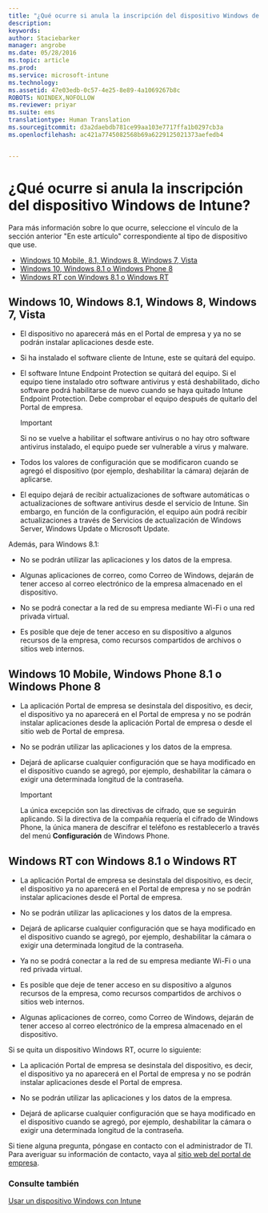 ```yaml
---
title: "¿Qué ocurre si anula la inscripción del dispositivo Windows de Intune? | Microsoft Intune"
description: 
keywords: 
author: Staciebarker
manager: angrobe
ms.date: 05/28/2016
ms.topic: article
ms.prod: 
ms.service: microsoft-intune
ms.technology: 
ms.assetid: 47e03edb-0c57-4e25-8e89-4a1069267b8c
ROBOTS: NOINDEX,NOFOLLOW
ms.reviewer: priyar
ms.suite: ems
translationtype: Human Translation
ms.sourcegitcommit: d3a2daebdb781ce99aa103e7717ffa1b0297cb3a
ms.openlocfilehash: ac421a7745082568b69a6229125021373aefedb4


---
```



# ¿Qué ocurre si anula la inscripción del dispositivo Windows de Intune?

Para más información sobre lo que ocurre, seleccione el vínculo de la sección anterior "En este artículo" correspondiente al tipo de dispositivo que use.

- [Windows 10 Mobile, 8.1, Windows 8, Windows 7, Vista](#windows-10-mobile--8-1,-windows-8,-windows-7,-vista)
- [Windows 10, Windows 8.1 o Windows Phone 8](#windows-10--windows-8-1-or-windows-phone-8)
- [Windows RT con Windows 8.1 o Windows RT](#windows-rt-running-windows-8-1-or-windows-rt)


## Windows 10, Windows 8.1, Windows 8, Windows 7, Vista

-   El dispositivo no aparecerá más en el Portal de empresa y ya no se podrán instalar aplicaciones desde este.

-   Si ha instalado el software cliente de Intune, este se quitará del equipo.

-   El software Intune Endpoint Protection se quitará del equipo. Si el equipo tiene instalado otro software antivirus y está deshabilitado, dicho software podrá habilitarse de nuevo cuando se haya quitado Intune Endpoint Protection. Debe comprobar el equipo después de quitarlo del Portal de empresa.

    > [!IMPORTANT]
    > Si no se vuelve a habilitar el software antivirus o no hay otro software antivirus instalado, el equipo puede ser vulnerable a virus y malware.

-   Todos los valores de configuración que se modificaron cuando se agregó el dispositivo (por ejemplo, deshabilitar la cámara) dejarán de aplicarse.

-   El equipo dejará de recibir actualizaciones de software automáticas o actualizaciones de software antivirus desde el servicio de Intune. Sin embargo, en función de la configuración, el equipo aún podrá recibir actualizaciones a través de Servicios de actualización de Windows Server, Windows Update o Microsoft Update.

Además, para Windows 8.1:

-   No se podrán utilizar las aplicaciones y los datos de la empresa.

-   Algunas aplicaciones de correo, como Correo de Windows, dejarán de tener acceso al correo electrónico de la empresa almacenado en el dispositivo.

-   No se podrá conectar a la red de su empresa mediante Wi-Fi o una red privada virtual.

-   Es posible que deje de tener acceso en su dispositivo a algunos recursos de la empresa, como recursos compartidos de archivos o sitios web internos.

## Windows 10 Mobile, Windows Phone 8.1 o Windows Phone 8

-   La aplicación Portal de empresa se desinstala del dispositivo, es decir, el dispositivo ya no aparecerá en el Portal de empresa y no se podrán instalar aplicaciones desde la aplicación Portal de empresa o desde el sitio web de Portal de empresa.

-   No se podrán utilizar las aplicaciones y los datos de la empresa.

-   Dejará de aplicarse cualquier configuración que se haya modificado en el dispositivo cuando se agregó, por ejemplo, deshabilitar la cámara o exigir una determinada longitud de la contraseña.

    > [!IMPORTANT]
    > La única excepción son las directivas de cifrado, que se seguirán aplicando. Si la directiva de la compañía requería el cifrado de Windows Phone, la única manera de descifrar el teléfono es restablecerlo a través del menú **Configuración** de Windows Phone.

## Windows RT con Windows 8.1 o Windows RT

-   La aplicación Portal de empresa se desinstala del dispositivo, es decir, el dispositivo ya no aparecerá en el Portal de empresa y no se podrán instalar aplicaciones desde el Portal de empresa.

-   No se podrán utilizar las aplicaciones y los datos de la empresa.

-   Dejará de aplicarse cualquier configuración que se haya modificado en el dispositivo cuando se agregó, por ejemplo, deshabilitar la cámara o exigir una determinada longitud de la contraseña.

-   Ya no se podrá conectar a la red de su empresa mediante Wi-Fi o una red privada virtual.

-   Es posible que deje de tener acceso en su dispositivo a algunos recursos de la empresa, como recursos compartidos de archivos o sitios web internos.

-   Algunas aplicaciones de correo, como Correo de Windows, dejarán de tener acceso al correo electrónico de la empresa almacenado en el dispositivo.

Si se quita un dispositivo Windows RT, ocurre lo siguiente:

-   La aplicación Portal de empresa se desinstala del dispositivo, es decir, el dispositivo ya no aparecerá en el Portal de empresa y no se podrán instalar aplicaciones desde el Portal de empresa.

-   No se podrán utilizar las aplicaciones y los datos de la empresa.

-   Dejará de aplicarse cualquier configuración que se haya modificado en el dispositivo cuando se agregó, por ejemplo, deshabilitar la cámara o exigir una determinada longitud de la contraseña.

Si tiene alguna pregunta, póngase en contacto con el administrador de TI. Para averiguar su información de contacto, vaya al [sitio web del portal de empresa](http://portal.manage.microsoft.com).

### Consulte también
[Usar un dispositivo Windows con Intune](using-your-windows-device-with-intune.md)



<!--HONumber=Aug16_HO4-->


